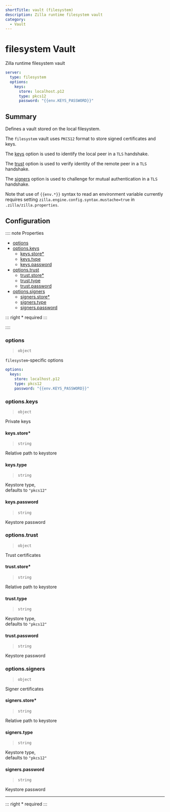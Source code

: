 ```yaml
---
shortTitle: vault (filesystem)
description: Zilla runtime filesystem vault
category:
  - Vault
---
```


# filesystem Vault

Zilla runtime filesystem vault

```yaml {2}
server:
  type: filesystem
  options:
    keys:
      store: localhost.p12
      type: pkcs12
      password: "{{env.KEYS_PASSWORD}}"
```
## Summary
Defines a vault stored on the local filesystem.

The `filesystem` vault uses `PKCS12` format to store signed certificates and keys.

The [keys](#options-keys) option is used to identify the local peer in a `TLS` handshake.

The [trust](#options-trust) option is used to verify identity of the remote peer in a `TLS` handshake.

The [signers](#options-signers) option is used to challenge for mutual authentication in a `TLS` handshake.

Note that use of `{{env.*}}` syntax to read an environment variable currently requires setting `zilla.engine.config.syntax.mustache=true` in `.zilla/zilla.properties`.

## Configuration

:::: note Properties

- [options](#options)
- [options.keys](#options-keys)
  - [keys.store\*](#keys-store)
  - [keys.type](#keys-type)
  - [keys.password](#keys-password)
- [options.trust](#options-trust)
  - [trust.store\*](#trust-store)
  - [trust.type](#trust-type)
  - [trust.password](#trust-password)
- [options.signers](#options-signers)
  - [signers.store\*](#signers-store)
  - [signers.type](#signers-type)
  - [signers.password](#signers-password)


::: right
\* required
:::

::::


### options

> `object`

`filesystem`-specific options

```yaml
options:
  keys:
    store: localhost.p12
    type: pkcs12
    password: "{{env.KEYS_PASSWORD}}"
```

### options.keys

> `object`

Private keys


#### keys.store\*

> `string`

Relative path to keystore

#### keys.type

> `string`

Keystore type,\
defaults to `"pkcs12"`

#### keys.password

> `string`

Keystore password

### options.trust

> `object`

Trust certificates


#### trust.store\*

> `string`

Relative path to keystore

#### trust.type

> `string`

Keystore type,\
defaults to `"pkcs12"`

#### trust.password

> `string`

Keystore password

### options.signers

> `object`

Signer certificates


#### signers.store\*

> `string`

Relative path to keystore

#### signers.type

> `string`

Keystore type,\
defaults to `"pkcs12"`

#### signers.password

> `string`

Keystore password

---

::: right
\* required
:::
